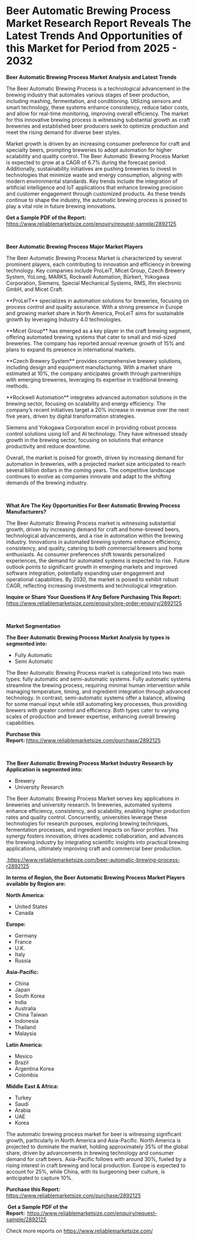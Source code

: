 <p><h1>Beer Automatic Brewing Process Market Research Report Reveals The Latest Trends And Opportunities of this Market for Period from 2025 - 2032</h1></p><p><strong>Beer Automatic Brewing Process Market Analysis and Latest Trends</strong></p>
<p><p>The Beer Automatic Brewing Process is a technological advancement in the brewing industry that automates various stages of beer production, including mashing, fermentation, and conditioning. Utilizing sensors and smart technology, these systems enhance consistency, reduce labor costs, and allow for real-time monitoring, improving overall efficiency. The market for this innovative brewing process is witnessing substantial growth as craft breweries and established beer producers seek to optimize production and meet the rising demand for diverse beer styles.</p><p>Market growth is driven by an increasing consumer preference for craft and specialty beers, prompting breweries to adopt automation for higher scalability and quality control. The Beer Automatic Brewing Process Market is expected to grow at a CAGR of 6.7% during the forecast period. Additionally, sustainability initiatives are pushing breweries to invest in technologies that minimize waste and energy consumption, aligning with modern environmental standards. Key trends include the integration of artificial intelligence and IoT applications that enhance brewing precision and customer engagement through customized products. As these trends continue to shape the industry, the automatic brewing process is poised to play a vital role in future brewing innovations.</p></p>
<p><strong>Get a Sample PDF of the Report:&nbsp;</strong> <a href="https://www.reliablemarketsize.com/enquiry/request-sample/2892125?utm_campaign=2300&utm_medium=2&utm_source=Github&utm_content=ia&utm_term=15032025&utm_id=beer-automatic-brewing-process">https://www.reliablemarketsize.com/enquiry/request-sample/2892125</a></p>
<p>&nbsp;</p>
<p><strong>Beer Automatic Brewing Process Major Market Players</strong></p>
<p><p>The Beer Automatic Brewing Process Market is characterized by several prominent players, each contributing to innovation and efficiency in brewing technology. Key companies include ProLeiT, Micet Group, Czech Brewery System, YoLong, MARKS, Rockwell Automation, Bürkert, Yokogawa Corporation, Siemens, Special Mechanical Systems, RMS, Ifm electronic GmbH, and Micet Craft.</p><p>**ProLeiT** specializes in automation solutions for breweries, focusing on process control and quality assurance. With a strong presence in Europe and growing market share in North America, ProLeiT aims for sustainable growth by leveraging Industry 4.0 technologies.</p><p>**Micet Group** has emerged as a key player in the craft brewing segment, offering automated brewing systems that cater to small and mid-sized breweries. The company has reported annual revenue growth of 15% and plans to expand its presence in international markets.</p><p>**Czech Brewery System** provides comprehensive brewery solutions, including design and equipment manufacturing. With a market share estimated at 10%, the company anticipates growth through partnerships with emerging breweries, leveraging its expertise in traditional brewing methods.</p><p>**Rockwell Automation** integrates advanced automation solutions in the brewing sector, focusing on scalability and energy efficiency. The company’s recent initiatives target a 20% increase in revenue over the next five years, driven by digital transformation strategies.</p><p>Siemens and Yokogawa Corporation excel in providing robust process control solutions using IoT and AI technology. They have witnessed steady growth in the brewing sector, focusing on solutions that enhance productivity and reduce downtime.</p><p>Overall, the market is poised for growth, driven by increasing demand for automation in breweries, with a projected market size anticipated to reach several billion dollars in the coming years. The competitive landscape continues to evolve as companies innovate and adapt to the shifting demands of the brewing industry.</p></p>
<p>&nbsp;</p>
<p><strong>What Are The Key Opportunities For Beer Automatic Brewing Process Manufacturers?</strong></p>
<p><p>The Beer Automatic Brewing Process market is witnessing substantial growth, driven by increasing demand for craft and home-brewed beers, technological advancements, and a rise in automation within the brewing industry. Innovations in automated brewing systems enhance efficiency, consistency, and quality, catering to both commercial brewers and home enthusiasts. As consumer preferences shift towards personalized experiences, the demand for automated systems is expected to rise. Future outlook points to significant growth in emerging markets and improved software integration, potentially expanding user engagement and operational capabilities. By 2030, the market is poised to exhibit robust CAGR, reflecting increasing investments and technological integration.</p></p>
<p><strong>Inquire or Share Your Questions If Any Before Purchasing This Report:</strong> <a href="https://www.reliablemarketsize.com/enquiry/pre-order-enquiry/2892125?utm_campaign=2300&utm_medium=2&utm_source=Github&utm_content=ia&utm_term=15032025&utm_id=beer-automatic-brewing-process">https://www.reliablemarketsize.com/enquiry/pre-order-enquiry/2892125</a></p>
<p>&nbsp;</p>
<p><strong>Market Segmentation</strong></p>
<p><strong>The Beer Automatic Brewing Process Market Analysis by types is segmented into:</strong></p>
<p><ul><li>Fully Automatic</li><li>Semi Automatic</li></ul></p>
<p><p>The Beer Automatic Brewing Process market is categorized into two main types: fully automatic and semi-automatic systems. Fully automatic systems streamline the brewing process, requiring minimal human intervention while managing temperature, timing, and ingredient integration through advanced technology. In contrast, semi-automatic systems offer a balance, allowing for some manual input while still automating key processes, thus providing brewers with greater control and efficiency. Both types cater to varying scales of production and brewer expertise, enhancing overall brewing capabilities.</p></p>
<p><strong>Purchase this Report:&nbsp;</strong><a href="https://www.reliablemarketsize.com/purchase/2892125?utm_campaign=2300&utm_medium=2&utm_source=Github&utm_content=ia&utm_term=15032025&utm_id=beer-automatic-brewing-process">https://www.reliablemarketsize.com/purchase/2892125</a></p>
<p>&nbsp;</p>
<p><strong>The Beer Automatic Brewing Process Market Industry Research by Application is segmented into:</strong></p>
<p><ul><li>Brewery</li><li>University Research</li></ul></p>
<p><p>The Beer Automatic Brewing Process Market serves key applications in breweries and university research. In breweries, automated systems enhance efficiency, consistency, and scalability, enabling higher production rates and quality control. Concurrently, universities leverage these technologies for research purposes, exploring brewing techniques, fermentation processes, and ingredient impacts on flavor profiles. This synergy fosters innovation, drives academic collaboration, and advances the brewing industry by integrating scientific insights into practical brewing applications, ultimately improving craft and commercial beer production.</p></p>
<p><a href="https://www.reliablemarketsize.com/beer-automatic-brewing-process-r2892125?utm_campaign=2300&utm_medium=2&utm_source=Github&utm_content=ia&utm_term=15032025&utm_id=beer-automatic-brewing-process">&nbsp;https://www.reliablemarketsize.com/beer-automatic-brewing-process-r2892125</a></p>
<p><strong>In terms of Region, the Beer Automatic Brewing Process Market Players available by Region are:</strong></p>
<p>
    <p> <strong> North America: </strong>
        <ul>
            <li>United States</li>
            <li>Canada</li>
        </ul>
        </p> 
    <p> <strong> Europe: </strong>
        <ul>
            <li>Germany</li>
            <li>France</li>
            <li>U.K.</li>
            <li>Italy</li>
            <li>Russia</li>
        </ul>
        </p> 
    <p> <strong> Asia-Pacific: </strong>
        <ul>
            <li>China</li>
            <li>Japan</li>
            <li>South Korea</li>
            <li>India</li>
            <li>Australia</li>
            <li>China Taiwan</li>
            <li>Indonesia</li>
            <li>Thailand</li>
            <li>Malaysia</li>
        </ul>
        </p> 
    <p> <strong> Latin America: </strong>
        <ul>
            <li>Mexico</li>
            <li>Brazil</li>
            <li>Argentina Korea</li>
            <li>Colombia</li>
        </ul>
        </p> 
    <p> <strong> Middle East & Africa: </strong>
        <ul>
            <li>Turkey</li>
            <li>Saudi</li>
            <li>Arabia</li>
            <li>UAE</li>
            <li>Korea</li>
        </ul>
    </p>
    </p>
<p><p>The automatic brewing process market for beer is witnessing significant growth, particularly in North America and Asia-Pacific. North America is projected to dominate the market, holding approximately 35% of the global share, driven by advancements in brewing technology and consumer demand for craft beers. Asia-Pacific follows with around 30%, fueled by a rising interest in craft brewing and local production. Europe is expected to account for 25%, while China, with its burgeoning beer culture, is anticipated to capture 10%.</p></p>
<p><strong>Purchase this Report: </strong><a href="https://www.reliablemarketsize.com/purchase/2892125?utm_campaign=2300&utm_medium=2&utm_source=Github&utm_content=ia&utm_term=15032025&utm_id=beer-automatic-brewing-process">https://www.reliablemarketsize.com/purchase/2892125</a></p>
<p>&nbsp;<strong>Get a Sample PDF of the Report:&nbsp;&nbsp;</strong><a href="https://www.reliablemarketsize.com/enquiry/request-sample/2892125?utm_campaign=2300&utm_medium=2&utm_source=Github&utm_content=ia&utm_term=15032025&utm_id=beer-automatic-brewing-process">https://www.reliablemarketsize.com/enquiry/request-sample/2892125</a></p>
<p><strong></strong></p>
<p>Check more reports on <a href="https://www.reliablemarketsize.com/?utm_campaign=2300&utm_medium=2&utm_source=Github&utm_content=ia&utm_term=15032025&utm_id=beer-automatic-brewing-process">https://www.reliablemarketsize.com/</a></p>